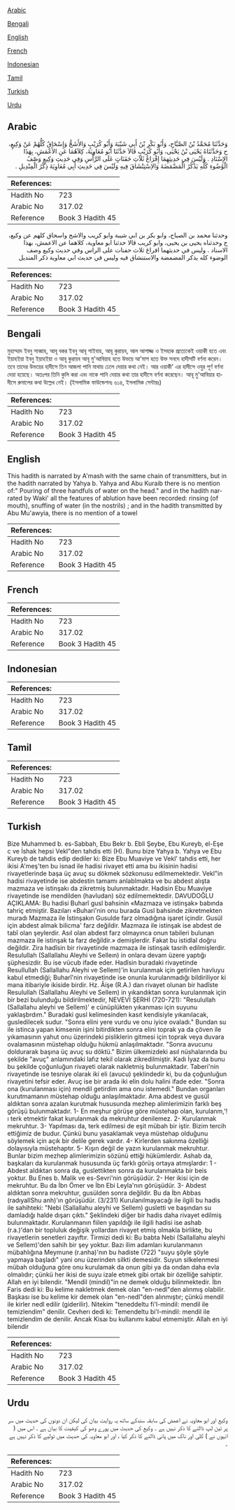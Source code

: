 [Arabic](#arabic)

[Bengali](#bengali)

[English](#english)

[French](#french)

[Indonesian](#indonesian)

[Tamil](#tamil)

[Turkish](#turkish)

[Urdu](#urdu)

## Arabic


<div dir="rtl" lang="ar" style={{fontSize:'larger',backgroundColor:'#f8f9fa',padding:20}}>
وَحَدَّثَنَا مُحَمَّدُ بْنُ الصَّبَّاحِ، وَأَبُو بَكْرِ بْنُ أَبِي شَيْبَةَ وَأَبُو كُرَيْبٍ وَالأَشَجُّ وَإِسْحَاقُ كُلُّهُمْ عَنْ وَكِيعٍ، ح وَحَدَّثَنَاهُ يَحْيَى بْنُ يَحْيَى، وَأَبُو كُرَيْبٍ قَالاَ حَدَّثَنَا أَبُو مُعَاوِيَةَ، كِلاَهُمَا عَنِ الأَعْمَشِ، بِهَذَا الإِسْنَادِ ‏.‏ وَلَيْسَ فِي حَدِيثِهِمَا إِفْرَاغُ ثَلاَثِ حَفَنَاتٍ عَلَى الرَّأْسِ وَفِي حَدِيثِ وَكِيعٍ وَصْفُ الْوُضُوءِ كُلِّهِ يَذْكُرُ الْمَضْمَضَةَ وَالاِسْتِنْشَاقَ فِيهِ وَلَيْسَ فِي حَدِيثِ أَبِي مُعَاوِيَةَ ذِكْرُ الْمِنْدِيلِ ‏.‏
</div>
<div style={{backgroundColor:'#f8f9fa',padding:20, marginBottom: 10}}><table> <thead> <tr> <th>References:</th> <th></th> </tr> </thead> <tbody><tr><td>Hadith No</td><td>723</td></tr><tr><td>Arabic No</td><td>317.02</td></tr><tr><td>Reference</td><td>Book 3 Hadith 45</td></tr></tbody></table></div>


<div dir="rtl" lang="ar" style={{fontSize:'larger',backgroundColor:'#f8f9fa',padding:20}}>
وحدثنا محمد بن الصباح، وابو بكر بن ابي شيبة وابو كريب والاشج واسحاق كلهم عن وكيع، ح وحدثناه يحيى بن يحيى، وابو كريب قالا حدثنا ابو معاوية، كلاهما عن الاعمش، بهذا الاسناد . وليس في حديثهما افراغ ثلاث حفنات على الراس وفي حديث وكيع وصف الوضوء كله يذكر المضمضة والاستنشاق فيه وليس في حديث ابي معاوية ذكر المنديل
</div>
<div style={{backgroundColor:'#f8f9fa',padding:20, marginBottom: 10}}><table> <thead> <tr> <th>References:</th> <th></th> </tr> </thead> <tbody><tr><td>Hadith No</td><td>723</td></tr><tr><td>Arabic No</td><td>317.02</td></tr><tr><td>Reference</td><td>Book 3 Hadith 45</td></tr></tbody></table></div>

## Bengali


<div dir="ltr" lang="bn" style={{fontSize:'larger',backgroundColor:'#f8f9fa',padding:20}}>
মুহাম্মাদ ইবনু সাব্বাহ, আবূ বকর ইবনু আবূ শাইবাহ, আবূ কুরায়ব, আল আশাজ্জ ও ইসহাক প্রত্যেকেই ওয়াকী হতে এবং ইয়াহইয়া ইবনু ইয়াহইয়া ও আবূ কুরায়ব আবূ মু'আবিয়াহ হতে উভয়ে আ'মাশ হতে উক্ত সনদে হাদীসটি বর্ণনা করেন। তবে তাদের উভয়ের হাদীসে তিন আজলা পানি মাথায় ঢেলে দেয়ার কথা নেই। আর ওয়াকী’ এর হাদীসে ওযুর পূর্ণ বর্ণনা দেয়া হয়েছে। অতঃপর তিনি কুলি করা এবং নাকে পানি দেয়ার কথা তার হাদীসে বর্ণনা করেছেন। আবূ মু'আবিয়ার হাদীসে রুমালের কথা উল্লেখ নেই। (ইসলামিক ফাউন্ডেশনঃ ৬১৪, ইসলামিক সেন্টারঃ)
</div>
<div style={{backgroundColor:'#f8f9fa',padding:20, marginBottom: 10}}><table> <thead> <tr> <th>References:</th> <th></th> </tr> </thead> <tbody><tr><td>Hadith No</td><td>723</td></tr><tr><td>Arabic No</td><td>317.02</td></tr><tr><td>Reference</td><td>Book 3 Hadith 45</td></tr></tbody></table></div>

## English


<div dir="ltr" lang="en" style={{fontSize:'larger',backgroundColor:'#f8f9fa',padding:20}}>
This hadith is narrated by A'mash with the same chain of transmitters, but in the hadith narrated by Yahya b. Yahya and Abu Kuraib there is no mention of:" Pouring of three handfuls of water on the head." and in the hadith narrated by Waki' all the features of ablution have been recorded: rinsing (of mouth), snuffing of water (in the nostrils) ; and in the hadith transmitted by Abu Mu'awyia, there is no mention of a towel
</div>
<div style={{backgroundColor:'#f8f9fa',padding:20, marginBottom: 10}}><table> <thead> <tr> <th>References:</th> <th></th> </tr> </thead> <tbody><tr><td>Hadith No</td><td>723</td></tr><tr><td>Arabic No</td><td>317.02</td></tr><tr><td>Reference</td><td>Book 3 Hadith 45</td></tr></tbody></table></div>

## French


<div dir="ltr" lang="fr" style={{fontSize:'larger',backgroundColor:'#f8f9fa',padding:20}}>

</div>
<div style={{backgroundColor:'#f8f9fa',padding:20, marginBottom: 10}}><table> <thead> <tr> <th>References:</th> <th></th> </tr> </thead> <tbody><tr><td>Hadith No</td><td>723</td></tr><tr><td>Arabic No</td><td>317.02</td></tr><tr><td>Reference</td><td>Book 3 Hadith 45</td></tr></tbody></table></div>

## Indonesian


<div dir="ltr" lang="id" style={{fontSize:'larger',backgroundColor:'#f8f9fa',padding:20}}>

</div>
<div style={{backgroundColor:'#f8f9fa',padding:20, marginBottom: 10}}><table> <thead> <tr> <th>References:</th> <th></th> </tr> </thead> <tbody><tr><td>Hadith No</td><td>723</td></tr><tr><td>Arabic No</td><td>317.02</td></tr><tr><td>Reference</td><td>Book 3 Hadith 45</td></tr></tbody></table></div>

## Tamil


<div dir="ltr" lang="ta" style={{fontSize:'larger',backgroundColor:'#f8f9fa',padding:20}}>

</div>
<div style={{backgroundColor:'#f8f9fa',padding:20, marginBottom: 10}}><table> <thead> <tr> <th>References:</th> <th></th> </tr> </thead> <tbody><tr><td>Hadith No</td><td>723</td></tr><tr><td>Arabic No</td><td>317.02</td></tr><tr><td>Reference</td><td>Book 3 Hadith 45</td></tr></tbody></table></div>

## Turkish


<div dir="ltr" lang="tr" style={{fontSize:'larger',backgroundColor:'#f8f9fa',padding:20}}>
Bize Muhammed b. es-Sabbah, Ebu Bekr b. Ebli Şeybe, Ebu Kureyb, el-Eşe c ve İshak hepsi Vekl"den tahdis etti (H). Bunu bize Yahya b. Yahya ve Ebu Kureyb de tahdis edip dediler ki: Bize Ebu Muaviye ve Vekl' tahdis etti, her ikisi A'meş'ten bu isnad ile hadisi rivayet etti ama bu ikisinin hadisi rivayetlerinde başa üç avuç su dökmek sözkonusu edilmemektedir. Vekl"in hadisi rivayetinde ise abdestin tamamı anlablmakta ve bu abdest alışta mazmaza ve istinşakı da zikretmiş bulunmaktadır. Hadisin Ebu Muaviye rivayetinde ise mendilden (havludan) söz edilmemektedir. DAVUDOĞLU AÇIKLAMA: Bu hadisi Buharî gusl bahsinin «Mazmaza ve istinşak» babında tahriç etmiştir. Bazıları «Buhari'nin onu burada Gusl bahsinde zikretmekten muradı Mazmaza ile İstinşakın Gusulde farz olmadığına işaret içindir. Gusül için abdest almak bilicma' farz değildir. Mazmaza ile istinşak ise abdest de tabî olan şeylerdir. Asıl olan abdest farz olmayınca onun tabileri bulunan mazmaza ile istinşak ta farz değildir.» demişlerdir. Fakat bu istidlal doğru değildir. Zira hadîsin bir rivayetinde mazmaza ile istinşak tasrih edilmişlerdir. Resulullah (Sallallahu Aleyhi ve Selleın) in onlara devam üzere yaptığı şüphesizdir. Bu ise vücub ifade eder. Hadîsin buradaki rivayetinde Resullullah (Sallallahu Aleyhi ve Sellem)'in kurulanmak için getirilen havluyu kabul etmediği; Buharî'nin rivayetinde ise onunla kurulanmadığı bildiriliyor ki mana itibariyle ikiside birdir. Hz. Âişe (R.A.) dan rivayet olunan bir hadîste Resulullah (Sallallahu Aleyhi ve Sellem) in yıkandıktan sonra kurulanmak için bir bezi bulunduğu bildirilmektedir, NEVEVİ ŞERHİ (720-721): "Resulullah (Sallallahu aleyhi ve Sellem)' e cünüplükten yıkanması için suyunu yaklaşbrdım." Buradaki gusl kelimesinden kasıt kendisiyle yıkanılacak, gusledilecek sudur. "Sonra elini yere vurdu ve onu iyice ovaladı." Bundan su ile istinca yapan kimsenin işini bitirdikten sonra elini toprak ya da çöven ile yıkamasının yahut onu üzerindeki pisliklerin gitmesi için toprak veya duvara ovalamasının müstehap olduğu hükmü anlaşılmaktadır. "Sonra avucunu doldurarak başına üç avuç su döktü." Bizim ülkemizdeki asıl nüshalarında bu şekilde "avuç" anlamındaki lafız tekil olarak zikredilmiştir. Kadı İyaz da bunu bu şekilde çoğunluğun rivayeti olarak nakletmiş bulunmaktadır. Taberi'nin rivayetinde ise tesniye olarak iki eli (avucu) şeklindedir ki, bu da çoğunluğun rivayetini tefsir eder. Avuç ise bir arada iki elin dolu halini ifade eder. "Sonra ona (kurulanması için) mendil getirdim ama onu istemedi." Bundan organları kurutmamanın müstehap olduğu anlaşılmaktadır. Ama abdest ve gusül aldıktan sonra azalan kurutmak hususunda mezhep alimlerimizin farklı beş görüşü bulunmaktadır. 1- En meşhur görüşe göre müstehap olan, kurulanm,'!ı terk etmektir fakat kurulanmak da mekruhtur denilemez. 2- Kurulanmak mekruhtur. 3- Yapılması da, terk edilmesi de eşit mübah bir iştir. Bizim tercih ettiğimiz de budur. Çünkü bunu yasaklamak veya müstehap olduğunu söylemek için açık bir delile gerek vardır. 4- Kirlerden sakınma özelliği dolayısıyla müstehaptır. 5- Kışın değil de yazın kurulanmak mekruhtur. Bunlar bizim mezhep alimlerimizin sözünü ettiği hükümlerdir. Ashab da, başkaları da kurulanmak hususunda üç farklı görüş ortaya atmışlardır: 1 - Abdest aldıktan sonra da, guslettikten sonra da kurulanmakta bir beis yoktur. Bu Enes b. Malik ve es-Sevri'nin görüşüdür. 2- Her ikisi için de mekruhtur. Bu da İbn Ömer ve İbn Ebi Leyla'nın görüşüdür. 3- Abdest aldıktan sonra mekruhtur, gusülden sonra değildir. Bu da İbn Abbas (radıyallShu anh)'ın görüşüdür. (3/231) Kurulanılmayacağı ile ilgili bu hadis ile sahihteki: "Nebi (Sallallahu aleyhi ve Sellem) gusletti ve başından su damladığı halde dışarı çıktı." Şeklindeki diğer bir hadis daha rivayet edilmiş bulunmaktadır. Kurulanmanın fiilen yapıldığı ile ilgili hadisi ise ashab (r.a.)'dan bir topluluk değişik yollardan rivayet etmiş olmakla birlikte, bu rivayetlerin senetleri zayıftır. Tirmizi dedi ki: Bu babta Nebi (Sallallahu aleyhi ve Sellem)'den sahih bir şey yoktur. Bazı ilim adamları kurulanmanın mübahlığına Meymune (r.anha)'nın bu hadiste (722) "suyu şöyle şöyle yapmaya başladı" yani onu üzerinden silkti demesidir. Suyun silkelenmesi mübah olduğuna göre onu kurulamak da onun gibi ya da ondan daha evla olmalıdır; çünkü her ikisi de suyu izale etmek gibi ortak bir özelliğe sahiptir. Allah en iyi bilendir. "Mendil (mindil)"in ne demek olduğu bilinmektedir. İbn Faris dedi ki: Bu kelime nakletmek demek olan "en-nedl"den alınmış olabilir. Başkası ise bu kelime kir demek olan "en-nedl"den alınmıştır; çünkü mendil ile kirler nedl edilir (giderilir). Nitekim "teneddeltu fi'l-mindil: mendil ile temizlendim" denilir. Cevherı dedi ki: Temendeltu bi'l-mindil: mendil ile temizlendim de denilir. Ancak Kisaı bu kullanımı kabul etmemiştir. Allah en iyi bilendir
</div>
<div style={{backgroundColor:'#f8f9fa',padding:20, marginBottom: 10}}><table> <thead> <tr> <th>References:</th> <th></th> </tr> </thead> <tbody><tr><td>Hadith No</td><td>723</td></tr><tr><td>Arabic No</td><td>317.02</td></tr><tr><td>Reference</td><td>Book 3 Hadith 45</td></tr></tbody></table></div>

## Urdu


<div dir="rtl" lang="ur" style={{fontSize:'larger',backgroundColor:'#f8f9fa',padding:20}}>
وکیع اور ابو معاویہ نے اعمش کی سابقہ سندکے ساتھ یہ روایت بیان کی لیکن ان دونوں کی حدیث میں سر پر تین لپ ڈالنے کا ذکر نہیں ہے ۔ وکیع کی حدیث میں پورے وضو کی کیفیت کا بیان ہے ۔ اس میں ( انہوں نے ) کلی اور ناک میں پانی ڈالنے کا ذکر کیا ، اور ابو معاویہ کی حدیث میں تولیے کا ذکر نہیں ہے ۔
</div>
<div style={{backgroundColor:'#f8f9fa',padding:20, marginBottom: 10}}><table> <thead> <tr> <th>References:</th> <th></th> </tr> </thead> <tbody><tr><td>Hadith No</td><td>723</td></tr><tr><td>Arabic No</td><td>317.02</td></tr><tr><td>Reference</td><td>Book 3 Hadith 45</td></tr></tbody></table></div>